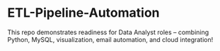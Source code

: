 # ETL-Pipeline-Automation
This repo demonstrates readiness for Data Analyst roles – combining Python, MySQL, visualization, email automation, and cloud integration!
